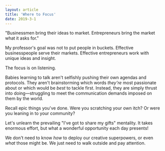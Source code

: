 ```yaml
---
layout: article
title: 'Where to Focus'
date: 2019-3-1
---
```


"Businessmen bring their ideas to market. Entrepreneurs bring the market what it asks for."

My professor's goal was not to put people in buckets. Effective businesspeople serve their markets. Effective entrepreneurs work with unique ideas and insight.

The focus is on listening.

Babies learning to talk aren't selfishly pushing their own agendas and protocols. They aren't brainstorming which words _they're_ most passionate about or which would be _best_ to tackle first. Instead, they are simply thrust into doing&mdash;struggling to meet the communication demands imposed on them by the world.

Recall epic things you've done. Were you scratching your own itch? Or were you leaning in to your community?

Let's unlearn the prevailing "I've got to share my gifts" mentality. It takes enormous effort, but what a wonderful opportunity each day presents!

We don't need to know _how_ to deploy our creative superpowers, or even _what_ those might be. We just need to walk outside and pay attention.
